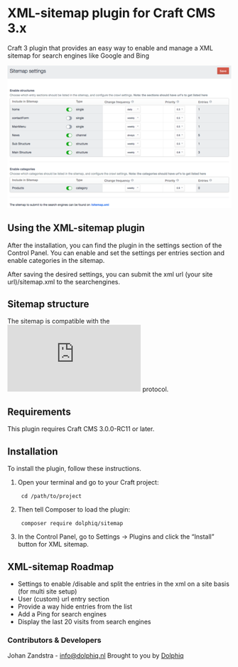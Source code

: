 # XML-sitemap plugin for Craft CMS 3.x

Craft 3 plugin that provides an easy way to enable and manage a XML sitemap for search engines like Google and Bing

![Screenshot](resources/screenshots/screenshot1.png)

## Using the XML-sitemap plugin

After the installation, you can find the plugin in the settings section of the Control Panel.
You can enable and set the settings per entries section and enable categories in the sitemap.

After saving the desired settings, you can submit the xml url (your site url)/sitemap.xml to the searchengines.

## Sitemap structure
The sitemap is compatible with the ![sitemaps.org](https://www.sitemaps.org/protocol.html) protocol.

## Requirements

This plugin requires Craft CMS 3.0.0-RC11 or later.

## Installation

To install the plugin, follow these instructions.

1. Open your terminal and go to your Craft project:

        cd /path/to/project

2. Then tell Composer to load the plugin:

        composer require dolphiq/sitemap

3. In the Control Panel, go to Settings → Plugins and click the “Install” button for XML sitemap.


## XML-sitemap Roadmap
- Settings to enable /disable and split the entries in the xml on a site basis (for multi site setup)
- User (custom) url entry section
- Provide a way hide entries from the list
- Add a Ping for search engines
- Display the last 20 visits from search engines


### Contributors & Developers
Johan Zandstra - info@dolphiq.nl
Brought to you by [Dolphiq](https://dolphiq.nl)
